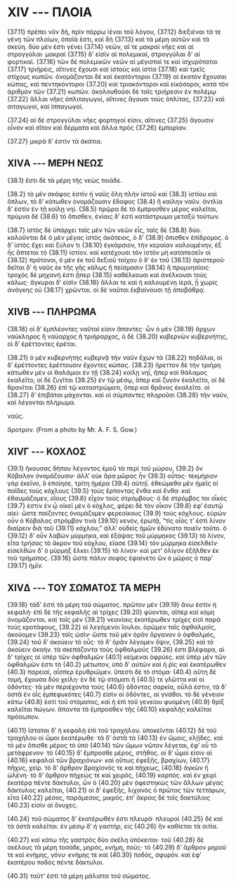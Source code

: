 
# XIV --- ΠΛΟΙΑ

{37.11} πρέπει νῦν δή, πρὶν πόρρω ἰέναι τοῦ λόγου, {37.12} διεξιέναι τά τε γένη τῶν πλοίων, ὁποῖά ἐστι, καὶ δὴ {37.13} καὶ τὰ μέρη αὐτῶν καὶ τὰ σκεύη. δύο μέν ἐστι γένει {37.14} νεῶν, αἵ τε μακραὶ νῆες καὶ αἱ στρογγύλαι· μακραὶ {37.15} δ’ εἰσὶν αἱ πολεμικαί, στρογγύλαι δ’ αἱ φορτικαί. {37.16} τῶν δὲ πολεμικῶν νεῶν αἱ μέγισταί τε καὶ ἰσχυρόταται {37.17} τριήρεις, αἵτινες ἔχουσι καὶ ἱστοὺς καὶ ἱστία {37.18} καὶ τρεῖς στίχους κωπῶν. ὀνομάζονται δὲ καὶ ἑκατόντοροι {37.19} αἱ ἑκατὸν ἔχουσαι κώπας, καὶ πεντηκόντοροι {37.20} καὶ τριακόντοροι καὶ εἰκόσοροι, κατὰ τὸν ἀριθμὸν τῶν {37.21} κωπῶν. ἀκολουθοῦσι δὲ ταῖς τριήρεσιν ἐν πολέμῳ {37.22} ἄλλαι νῆες ὁπλιταγωγοί, αἵτινες ἄγουσι τοὺς ὁπλίτας, {37.23} καὶ σιταγωγοί, καὶ ἱππαγωγοί.

{37.24} αἱ δὲ στρογγύλαι νῆες φορτηγοί εἰσιν, αἵτινες {37.25} ἄγουσιν οἶνον καὶ σῖτον καὶ δέρματα καὶ ἄλλα πρὸς {37.26} ἐμπορίαν.

{37.27} μικρὰ δ’ ἐστὶν τὰ ἀκάτια.

## XIVΑ --- ΜΕΡΗ ΝΕΩΣ

{38.1} ἔστι δὲ τὰ μέρη τῆς νεὼς τοιάδε.

{38.2} τὸ μὲν σκάφος ἐστὶν ἡ ναῦς ὅλη πλὴν ἱστοῦ καὶ {38.3} ἱστίου καὶ ὅπλων, τὸ δ’ κάτωθεν ὀνομάζουσιν ἔδαφος {38.4} ἢ καίλην ναῦν. ἀντλία δ’ ἐστὶν ἐν τῇ κοίλῃ νηί. {38.5} πρῷρα δὲ τὸ ἔμπροσθεν μέρος καλεῖται, πρύμνα δὲ {38.6} τὸ ὄπισθεν, ἐνίαις δ’ ἐστὶ κατάστρωμα μεταξὺ τούτων.

{38.7} ἱστὸς δὲ ὑπάρχει ταῖς μὲν τῶν νεῶν εἷς, ταῖς δὲ {38.8} δύο. καλοῦνται δὲ ὁ μὲν μέγας ἱστὸς ἀκάτειος, ὁ δ’ {38.9} ὄπισθεν ἐπίδρομος. ὁ δ’ ἱστὸς ἔχει καὶ ξύλον τι {38.10} ἐγκάρσιον, τὴν κεραίαν καλουμένην, ἐξ ἧς ἅπτεται τὸ {38.11} ἱστίον. καὶ κατέχουσι τὸν ἱστὸν μὴ καταπεσεῖν οἱ {38.12} πρότονοι, ὁ μὲν ἐκ τοῦ δεξιοῦ τοίχου ὁ δ’ ἐκ τοῦ {38.13} ἀριστεροῦ· δεῖται δ’ ἡ ναῦς ἐκ τῆς γῆς κάλῳς ἢ πείσμασιν {38.14} ἢ πρυμνησίοις· τροχὸς δὲ μηχανή ἐστι ᾗπερ {38.15} καθέλκουσι καὶ ἀνέλκουσι τοὺς κάλως· ἄγκυραι δ’ εἰσὶν {38.16} ἄλλαι τε καὶ ἡ καλουμένη ἱερά, ᾗ χωρὶς ἀνάγκης οὐ {38.17} χρῶνται. οἱ δὲ ναῦται ἐκβαίνουσι τῇ ἀποβάθρᾳ.

## XIVΒ --- ΠΛΗΡΩΜΑ

{38.18} οἱ δ’ ἐμπλέοντες ναῦταί εἰσιν ἅπαντες· ὧν ὁ μὲν {38.19} ἄρχων ναύκληρος ἢ ναύαρχος ἢ τριήραρχος, ὁ δὲ {38.20} κυβερνῶν κυβερνήτης, οἱ δ’ ἐρέττοντες ἐρέται.

{38.21} ὁ μὲν κυβερνήτης κυβερνᾷ τὴν ναῦν ἔχων τὰ {38.22} πηδάλια, οἱ δ’ ἐρέττοντες ἐρέττουσιν ἔχοντες κώπας. {38.23} ἤρεττον δὲ τὴν τριήρη κάτωθεν μὲν οἱ θαλάμιοι ἐν τῇ {38.24} κοίλῃ νηΐ, ἥπερ καὶ θάλαμος ἐκαλεῖτο, οἱ δὲ ζυγῖται {38.25} ἐν τῷ μέσῳ, ὅπερ καὶ ζυγὸν ἐκαλεῖτο, οἱ δὲ θρανῖται {38.26} ἐπὶ τῷ καταστρώματι, ὅπερ καὶ θρᾶνος ἐκαλεῖτο. οἱ {38.27} δ’ ἐπιβάται μάχονται. καὶ οἱ σύμπαντες πληροῦσι {38.28} τὴν ναῦν, καὶ λέγονται πλήρωμα.

ναῦς.

ἄροτρον. (From a photo by Mr. A. F. S. Gow.)

## XIVΓ --- ΚΟΧΛΟΣ

{39.1} ἤκουσας δήπου λέγοντος ἐμοῦ τὰ περὶ τοῦ μώρου, {39.2} ὃν Κόβαλον ὀνομάζουσιν· ἀλλ’ οὐκ ἄρα μῶρος ἦν {39.3} οὗτος· τεκμήριον γὰρ ἐκεῖνο, ὃ ἐποίησε, τρίτη ἡμέρα {39.4} αὑτηΐ. ἐθεώμεθα μὲν ἡμεῖς οἱ παῖδες τοὺς κόχλους {39.5} τοὺς ἕρποντας ἔνθα καὶ ἔνθα· καὶ ἐθαυμάζομεν, οἵους {39.6} εἶχον τοὺς στρόμβους· ὁ δὲ στρόμβος τοι οἶκός {39.7} ἐστιν ἐν ᾧ οἰκεῖ μὲν ὁ κόχλος, φέρει δὲ τὸν οἶκον {39.8} ἐφ’ ἑαυτῷ αἰεί· ὥστε παίζοντες ὀνομάζομεν φερεοίκους {39.9} τοὺς κόχλους. εὑρὼν οὖν ὁ Κόβαλος στρόμβον τινὰ {39.10} κενόν, ἐρωτᾷ, “τίς οἷός τ’ ἐστὶ λίνον διαίρειν διὰ τοῦ {39.11} κόχλου;” ἀλλ’ οὐδεὶς ἡμῶν ἐδύνατο ποιεῖν τοῦτο. ὁ {39.12} δ’ οὖν λαβὼν μύρμηκα, καὶ ἐξάψας τοῦ μύρμηκος {39.13} τὸ λίνον, εἶτα τρήσας τὸ ἄκρον τοῦ κόχλου, εἴασε {39.14} τὸν μύρμηκα εἰσελθεῖν· εἰσελθὼν δ’ ὁ μύρμηξ ἕλκει {39.15} τὸ λίνον· καὶ μετ’ ὀλίγον ἐξῆλθεν ἐκ τοῦ τρήματος. {39.16} ὥστε πάλιν σοφὸς ἐφαίνετο ὢν ὁ μῶρος ὁ παρ’ {39.17} ἡμῖν.

## XIVΔ --- ΤΟΥ ΣΩΜΑΤΟΣ ΤΑ ΜΕΡΗ

{39.18} τάδ’ ἐστὶ τὰ μέρη τοῦ σώματος. πρῶτον μὲν {39.19} ἄνω ἐστὶν ἡ κεφαλή· ἐπὶ δὲ τῆς κεφαλῆς αἱ τρίχες {39.20} φύονται, αἵπερ καὶ κόμη ὀνομάζονται. καὶ τοῖς μὲν {39.21} νεανίαις ἑκατέρωθεν τρίχες εἰσὶ παρὰ τοὺς κροτάφους, {39.22} οἱ λεγόμενοι ἴουλοι. ὁρῶμεν τοῖς ἀφθαλμοῖς, ἀκούομεν {39.23} τοῖς ὠσίν· ὥστε τοῦ μὲν ὁρᾶν ὄργανον ὁ ὀφθαλμός, {39.24} τοῦ δ’ ἀκούειν τὸ οὖς· τὸ δ’ ὁρᾶν λέγομεν ὄψιν, {39.25} καὶ τὸ ἀκούειν ἀκοήν. τὰ σκεπάζοντα τοὺς ὀφθαλμούς {39.26} ἐστι βλέφαρα, αἱ δ’ τρίχες αἱ ὑπὲρ τῶν ὀφθαλμῶν  {40.1} κείμεναι ὀφρύες. καὶ ὑπὲρ μὲν τῶν ὀφθαλμῶν ἐστι τὸ {40.2} μέτωπον, ὑπὸ δ’ αὐτῶν καὶ ἡ ῥὶς καὶ ἑκατέρωθεν {40.3} παρειαί, αἷσπερ ἐρυθριῶμεν. ὕπεστι δὲ τὸ στόμα· {40.4} αὕτη δὲ τομή, ἔχουσα δύο χείλη· ἐν δὲ τῷ στόματι ἥ {40.5} τε γλῶττα καὶ οἱ ὀδόντες· τὰ μὲν περιέχοντα τοὺς {40.6} ὀδόντας σαρκία, οὖλά ἐστιν, τὰ δ’ ὀστᾶ ἐν οἷς ἐμπεφυκότες {40.7} εἰσὶν οἱ ὀδόντες, αἱ γνάθοι. τὸ δὲ γένειον κάτω {40.8} ἐστὶ τοῦ στόματος, καὶ ἡ ἐπὶ τοῦ γενείου φυομένη {40.9} θρὶξ καλεῖται πώγων. ἅπαντα τὰ ἔμπροσθεν τῆς {40.10} κεφαλῆς καλεῖται πρόσωπον.

{40.11} ἵσταται δ’ ἡ κεφαλὴ ἐπὶ τοῦ τραχήλου. ὑποκεῖνται {40.12} δὲ τοῦ τραχήλου οἱ ὦμοι ἑκατέρωθε· τὰ δ’ ὀστᾶ τὰ {40.13} ἐν ὤμοις, κλῇδες. καὶ τὸ μὲν ὄπισθε μέρος τὸ ὑπὸ {40.14} τῶν ὤμων νῶτον λέγεται, ἐφ’ οὗ τὸ μετάφρενον· τὸ {40.15} δ’ ἔμπροσθε μέρος, στῆθος. οἱ δ’ ὦμοί εἰσιν αἱ {40.16} κεφαλαὶ τῶν βραχιόνων· καὶ οὕτως ἐφεξῆς, βραχίων, {40.17} πῆχυς, χείρ. τὸ δ’ ἄρθρον βραχίονός τε καὶ πήχεως, {40.18} ἀγκὼν ἢ ὠλένη· τὸ δ’ ἄρθρον πήχεώς τε καὶ χειρός, {40.19} καρπός. καὶ ἐν χειρὶ ἑκατέρᾳ πέντε δάκτυλοι, ὧν ὁ {40.20} μὲν ἀφεστηκὼς τῶν ἄλλων μέγας δάκτυλος καλεῖται, {40.21} οἱ δ’ ἐφεξῆς, λιχανὸς ὁ πρῶτος τῶν τεττάρων, εἶτα {40.22} μέσος, παράμεσος, μικρός. ἐπ’ ἄκροις δὲ τοῖς δακτύλοις {40.23} εἰσὶν αἱ ὄνυχες.

{40.24} τοῦ σώματος δ’ ἑκατέρωθέν ἐστι πλευρά· πλευραὶ {40.25} δὲ καὶ τὰ ὀστᾶ καλεῖται. ἐν μέσῳ δ’ ἡ γαστήρ, εἰς {40.26} ἣν καθίεται τὰ σιτία.

{40.27} καὶ κάτω τῆς γαστρὸς δύο σκέλη ὑπόκειται· τοῦ {40.28} δὲ σκέλους τὰ μέρη τοσάδε, μηρός, κνήμη, πούς· τὸ {40.29} δ’ ἄρθρον μηροῦ τε καὶ κνήμης, γόνυ· κνήμης τε καὶ {40.30} ποδός, σφυρόν. καὶ ἐφ’ ἑκατέρου ποδὸς πέντε δάκτυλοι.

{40.31} ταῦτ’ ἐστὶ τὰ μέρη μάλιστα τοῦ σώματος.

